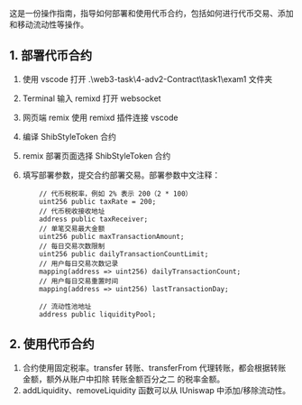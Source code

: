 这是一份操作指南，指导如何部署和使用代币合约，包括如何进行代币交易、添加和移动流动性等操作。

## 1. 部署代币合约

1. 使用 vscode 打开 .\\web3-task\4-adv2-Contract\task1\exam1 文件夹

2. Terminal 输入 remixd 打开 websocket

3. 网页端 remix 使用 remixd 插件连接 vscode

4. 编译 ShibStyleToken 合约

5. remix 部署页面选择 ShibStyleToken 合约

6. 填写部署参数，提交合约部署交易。部署参数中文注释：

   ```solidity
       // 代币税税率，例如 2% 表示 200（2 * 100）
       uint256 public taxRate = 200;
       // 代币税收接收地址
       address public taxReceiver;
       // 单笔交易最大金额
       uint256 public maxTransactionAmount;
       // 每日交易次数限制
       uint256 public dailyTransactionCountLimit;
       // 用户每日交易次数记录
       mapping(address => uint256) dailyTransactionCount;
       // 用户每日交易重置时间
       mapping(address => uint256) lastTransactionDay;
   
       // 流动性池地址
       address public liquidityPool;
   ```

## 2. 使用代币合约

1. 合约使用固定税率。transfer 转账、transferFrom 代理转账，都会根据转账金额，额外从账户中扣除 转账金额百分之二 的税率金额。
2. addLiquidity、removeLiquidity 函数可以从 IUniswap 中添加/移除流动性。
